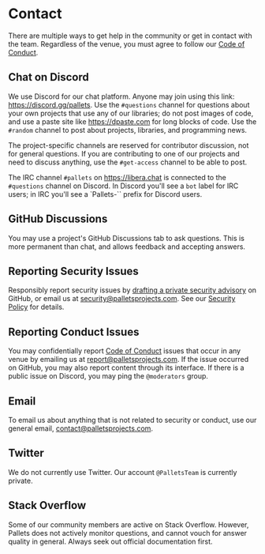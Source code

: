 # Contact

There are multiple ways to get help in the community or get in contact with the
team. Regardless of the venue, you must agree to follow our
[Code of Conduct](code-of-conduct.md).

## Chat on Discord

We use Discord for our chat platform. Anyone may join using this link:
<https://discord.gg/pallets>. Use the `#questions` channel for questions about
your own projects that use any of our libraries; do not post images of code, and
use a paste site like <https://dpaste.com> for long blocks of code. Use the
`#random` channel to post about projects, libraries, and programming news.

The project-specific channels are reserved for contributor discussion, not for
general questions. If you are contributing to one of our projects and need to
discuss anything, use the `#get-access` channel to be able to post.

The IRC channel ``#pallets`` on <https://libera.chat> is connected to the
``#questions`` channel on Discord. In Discord you'll see a `bot` label for IRC
users; in IRC you'll see a `Pallets-`` prefix for Discord users.

## GitHub Discussions

You may use a project's GitHub Discussions tab to ask questions. This is more
permanent than chat, and allows feedback and accepting answers.

## Reporting Security Issues

Responsibly report security issues by [drafting a private security advisory][advisory]
on GitHub, or email us at [security@palletsprojects.com](mailto:security@palletsprojects.com).
See our [Security Policy](security.md) for details.

[advisory]: https://docs.github.com/code-security/security-advisories/guidance-on-reporting-and-writing/privately-reporting-a-security-vulnerability#privately-reporting-a-security-vulnerability

## Reporting Conduct Issues

You may confidentially report [Code of Conduct](code-of-conduct.md) issues that
occur in any venue by emailing us at [report@palletsprojects.com](mailto:report@palletsprojects.com).
If the issue occurred on GitHub, you may also report content through its
interface. If there is a public issue on Discord, you may ping the `@moderators` group.

## Email

To email us about anything that is not related to security or conduct, use our
general email, [contact@palletsprojects.com](mailto:contact@palletsprojects.com).

## Twitter

We do not currently use Twitter. Our account `@PalletsTeam` is currently
private.

## Stack Overflow

Some of our community members are active on Stack Overflow. However, Pallets
does not actively monitor questions, and cannot vouch for answer quality in
general. Always seek out official documentation first.

